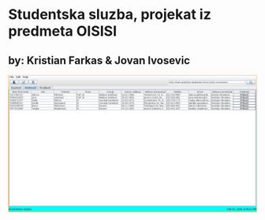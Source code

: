 # Studentska sluzba, projekat iz predmeta OISISI
## by: Kristian Farkas & Jovan Ivosevic

![Slika aplikacije](scrn.png)
